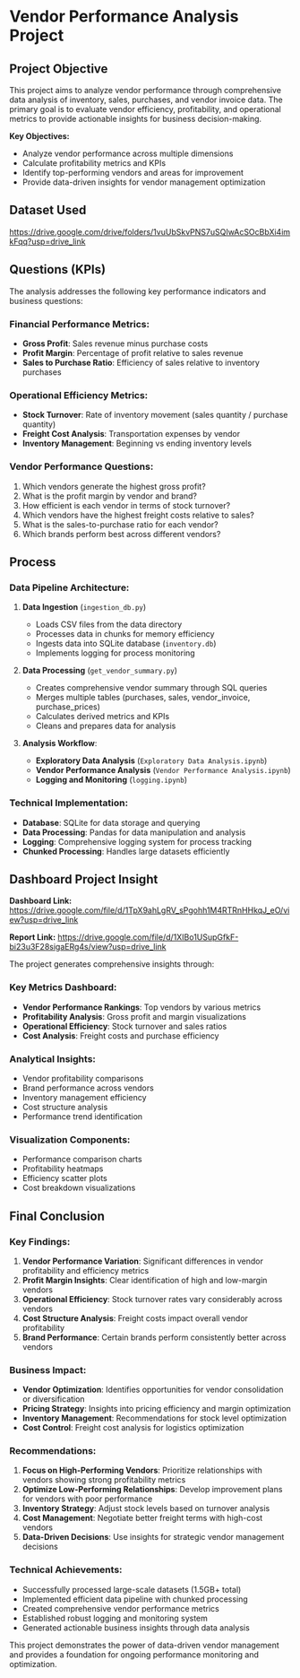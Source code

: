 # Vendor Performance Analysis Project

## Project Objective

This project aims to analyze vendor performance through comprehensive data analysis of inventory, sales, purchases, and vendor invoice data. The primary goal is to evaluate vendor efficiency, profitability, and operational metrics to provide actionable insights for business decision-making.

**Key Objectives:**
- Analyze vendor performance across multiple dimensions
- Calculate profitability metrics and KPIs
- Identify top-performing vendors and areas for improvement
- Provide data-driven insights for vendor management optimization

## Dataset Used

https://drive.google.com/drive/folders/1vuUbSkvPNS7uSQIwAcSOcBbXi4imkFqq?usp=drive_link

## Questions (KPIs)

The analysis addresses the following key performance indicators and business questions:

### Financial Performance Metrics:
- **Gross Profit**: Sales revenue minus purchase costs
- **Profit Margin**: Percentage of profit relative to sales revenue
- **Sales to Purchase Ratio**: Efficiency of sales relative to inventory purchases

### Operational Efficiency Metrics:
- **Stock Turnover**: Rate of inventory movement (sales quantity / purchase quantity)
- **Freight Cost Analysis**: Transportation expenses by vendor
- **Inventory Management**: Beginning vs ending inventory levels

### Vendor Performance Questions:
1. Which vendors generate the highest gross profit?
2. What is the profit margin by vendor and brand?
3. How efficient is each vendor in terms of stock turnover?
4. Which vendors have the highest freight costs relative to sales?
5. What is the sales-to-purchase ratio for each vendor?
6. Which brands perform best across different vendors?

## Process

### Data Pipeline Architecture:

1. **Data Ingestion** (`ingestion_db.py`)
   - Loads CSV files from the data directory
   - Processes data in chunks for memory efficiency
   - Ingests data into SQLite database (`inventory.db`)
   - Implements logging for process monitoring

2. **Data Processing** (`get_vendor_summary.py`)
   - Creates comprehensive vendor summary through SQL queries
   - Merges multiple tables (purchases, sales, vendor_invoice, purchase_prices)
   - Calculates derived metrics and KPIs
   - Cleans and prepares data for analysis

3. **Analysis Workflow**:
   - **Exploratory Data Analysis** (`Exploratory Data Analysis.ipynb`)
   - **Vendor Performance Analysis** (`Vendor Performance Analysis.ipynb`)
   - **Logging and Monitoring** (`logging.ipynb`)

### Technical Implementation:
- **Database**: SQLite for data storage and querying
- **Data Processing**: Pandas for data manipulation and analysis
- **Logging**: Comprehensive logging system for process tracking
- **Chunked Processing**: Handles large datasets efficiently

## Dashboard Project Insight

**Dashboard Link:** https://drive.google.com/file/d/1TpX9ahLgRV_sPgohh1M4RTRnHHkqJ_eO/view?usp=drive_link

**Report Link:** https://drive.google.com/file/d/1XIBo1USupGfkF-bi23u3F28sigaERg4s/view?usp=drive_link

The project generates comprehensive insights through:

### Key Metrics Dashboard:
- **Vendor Performance Rankings**: Top vendors by various metrics
- **Profitability Analysis**: Gross profit and margin visualizations
- **Operational Efficiency**: Stock turnover and sales ratios
- **Cost Analysis**: Freight costs and purchase efficiency

### Analytical Insights:
- Vendor profitability comparisons
- Brand performance across vendors
- Inventory management efficiency
- Cost structure analysis
- Performance trend identification

### Visualization Components:
- Performance comparison charts
- Profitability heatmaps
- Efficiency scatter plots
- Cost breakdown visualizations


## Final Conclusion

### Key Findings:

1. **Vendor Performance Variation**: Significant differences in vendor profitability and efficiency metrics
2. **Profit Margin Insights**: Clear identification of high and low-margin vendors
3. **Operational Efficiency**: Stock turnover rates vary considerably across vendors
4. **Cost Structure Analysis**: Freight costs impact overall vendor profitability
5. **Brand Performance**: Certain brands perform consistently better across vendors

### Business Impact:

- **Vendor Optimization**: Identifies opportunities for vendor consolidation or diversification
- **Pricing Strategy**: Insights into pricing efficiency and margin optimization
- **Inventory Management**: Recommendations for stock level optimization
- **Cost Control**: Freight cost analysis for logistics optimization

### Recommendations:

1. **Focus on High-Performing Vendors**: Prioritize relationships with vendors showing strong profitability metrics
2. **Optimize Low-Performing Relationships**: Develop improvement plans for vendors with poor performance
3. **Inventory Strategy**: Adjust stock levels based on turnover analysis
4. **Cost Management**: Negotiate better freight terms with high-cost vendors
5. **Data-Driven Decisions**: Use insights for strategic vendor management decisions

### Technical Achievements:

- Successfully processed large-scale datasets (1.5GB+ total)
- Implemented efficient data pipeline with chunked processing
- Created comprehensive vendor performance metrics
- Established robust logging and monitoring system
- Generated actionable business insights through data analysis

This project demonstrates the power of data-driven vendor management and provides a foundation for ongoing performance monitoring and optimization. 